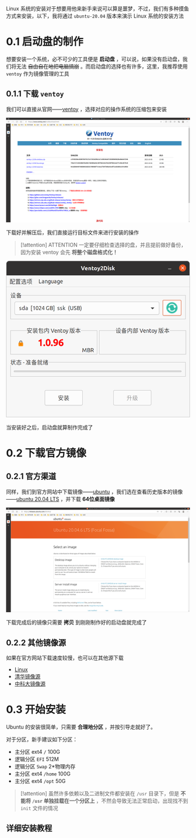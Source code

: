 Linux 系统的安装对于想要用他来新手来说可以算是噩梦，不过，我们有多种摸鱼方式来安装，以下，我将通过 `ubuntu-20.04` 版本来演示 Linux 系统的安装方法

# 0.1 启动盘的制作

想要安装一个系统，必不可少的工具便是 **启动盘** ，可以说，如果没有启动盘，我们将无法 ~~自由自在地把电脑搞崩~~ 。而启动盘的选择也有许多，这里，我推荐使用 `ventoy` 作为镜像管理的工具

## 0.1.1 下载 `ventoy` 

我们可以直接从官网——[ventoy](https://www.ventoy.net/cn/) ，选择对应的操作系统的压缩包来安装

![](./imgs/ventoy官网.png)

下载好并解压后，我们直接运行目标文件来进行安装的操作

> [!attention] ATTENTION
> 一定要仔细检查选择的盘，并且提前做好备份，因为安装 ventoy 会先 **将整个磁盘格式化！**

![](./imgs/ventoy安装.png)

当安装好之后，启动盘就算制作完成了

# 0.2 下载官方镜像

## 0.2.1 官方渠道

同样，我们到官方网站中下载镜像——[ubuntu](https://cn.ubuntu.com/) ，我们选在查看历史版本的镜像——[ubuntu 20.04 LTS](https://releases.ubuntu.com/20.04.6/) ，并下载 **64位桌面镜像** 

![](./imgs/ubuntu-20.04.png)

下载完成后的镜像只需要 **拷贝** 到刚刚制作好的启动盘就完成了

## 0.2.2 其他镜像源

如果在官方网站下载速度较慢，也可以在其他源下载

- [Linux](https://www.linux.org/pages/download/)
- [清华镜像源](https://mirrors.tuna.tsinghua.edu.cn/)
- [中科大镜像源](https://mirrors.ustc.edu.cn/)

# 0.3 开始安装

Ubuntu 的安装很简单，只需要 **合理地分区** ，并按引导走就好了。

对于分区，新手建议如下分区：

- 主分区 ext4 `/` 100G
- 逻辑分区 `EFI` 512M
- 逻辑分区 `Swap` 2\*物理内存
- 主分区 ext4 `/home` 100G 
- 主分区 ext4 `/opt` 50G

> [!attention] 
> 虽然许多依赖以及二进制文件都安装在 `/usr` 目录下，但是 **不能将 `/usr` 单独挂载在一个分区上** ，不然会导致无法正常启动，出现找不到 `init` 文件的情况

## 详细安装教程


